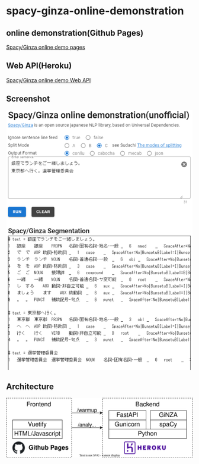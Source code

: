 # spacy-ginza-online-demonstration

## online demonstration(Github Pages)
[Spacy/Ginza online demo pages](https://chai3.github.io/spacy-ginza-online-demonstration/)

## Web API(Heroku)
[Spacy/Ginza online demo Web API](https://spacy-ginza-online-demo.herokuapp.com/docs)

## Screenshot

![](https://raw.githubusercontent.com/chai3/spacy-ginza-online-demonstration/main/images/screenshot.png)

## Architecture

![](https://github.com/chai3/spacy-ginza-online-demonstration/blob/main/images/architecture.drawio.svg)
